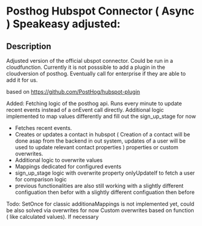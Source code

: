 # Posthog Hubspot Connector ( Async ) Speakeasy adjusted:

## Description

Adjusted version of the official ubspot connector. Could be run in a cloudfunction.
Currently it is not posssible to add a plugin in the cloudversion of posthog.
Eventually call for enterprise if they are able to add it for us. 

based on https://github.com/PostHog/hubspot-plugin


Added: 
Fetching logic of the posthog api. Runs every minute to update recent events
instead of a onEvent call directly.
Additional logic implemented to map values differently and fill out the sign_up_stage for now

* Fetches recent events.
* Creates or updates a contact in hubspot 
(  Creation of a contact will be done asap from the backend in out system, updates of a user will be used to update relevant contact properties ) 
properties or custom overwrites.
* Additional logic to overwrite values
* Mappings dedicated for configured events
* sign_up_stage logic with overwrite property onlyUpdateIf to fetch a user for comparison logic
* previous functionalities are also still working with a slightly different
  configuation then befor with a slightly different configuation then before

Todo:
SetOnce for classic additionaMappings is not implemented yet, could be also solved via overwrites for now 
Custom overwrites based on function ( like calculated values). If necessary

